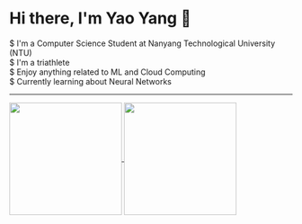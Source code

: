 # Hi there, I'm Yao Yang 👋

$ I'm a Computer Science Student at Nanyang Technological University (NTU) <br />
$ I'm a triathlete <br />
$ Enjoy anything related to ML and Cloud Computing <br />
$ Currently learning about Neural Networks <br />

-----
<a href="https://github.com/yaoyanglee/github-readme-stats">
  <img height=200 align="center" src="https://github-readme-stats.vercel.app/api?username=yaoyanglee" />
</a>
<a href="https://github.com/yaoyanglee">
  <img height=200 align="center" src="https://github-readme-stats.vercel.app/api/top-langs?username=yaoyanglee&layout=donut&langs_count=8&card_width=420" />
</a>
<!--
**yaoyanglee/yaoyanglee** is a ✨ _special_ ✨ repository because its `README.md` (this file) appears on your GitHub profile.

Here are some ideas to get you started:

- 🔭 I’m currently working on ...
- 🌱 I’m currently learning ...
- 👯 I’m looking to collaborate on ...
- 🤔 I’m looking for help with ...
- 💬 Ask me about ...
- 📫 How to reach me: ...
- 😄 Pronouns: ...
- ⚡ Fun fact: ...
- [![Top Langs](https://github-readme-stats.vercel.app/api/top-langs/?username=yaoyanglee&layout=donut)](https://github.com/yaoyanglee/github-readme-stats)
[![Anurag's GitHub stats](https://github-readme-stats.vercel.app/api?username=yaoyanglee)](https://github.com/yaoyanglee/github-readme-stats)
-->

